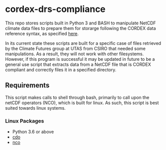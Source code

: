 # cordex-drs-compliance

This repo stores scripts built in Python 3 and BASH to manipulate NetCDF climate data files to prepare them for storarge following the CORDEX data reference syntax, as specified [here](http://is-enes-data.github.io/cordex_archive_specifications.pdf).

In its current state these scripts are built for a specific case of files retrieved by the Climate Futures group at UTAS from CSIRO that needed some manipulations. As a result, they will not work with other filesystems. However, if this program is successful it may be updated in future to be a general use script that extracts data from a NetCDF file that is CORDEX compliant and correctly files it in a specified directory.

## Requirements

This script makes calls to shell through bash, primarily to call upon the netCDF operators (NCO), which is built for linux. As such, this script is best suited towards linux systems.

### Linux Packages
- Python 3.6 or above
- [cdo](https://packages.debian.org/sid/cdo)
- [nco](https://nco.sourceforge.net/nco.html)
